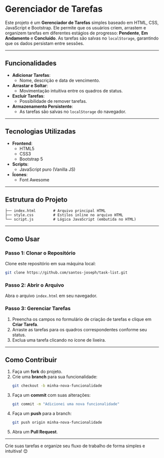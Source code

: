 # Gerenciador de Tarefas

Este projeto é um **Gerenciador de Tarefas** simples baseado em HTML, CSS, JavaScript e Bootstrap. Ele permite que os usuários criem, arrastem e organizem tarefas em diferentes estágios de progresso: **Pendente**, **Em Andamento** e **Concluído**. As tarefas são salvas no `localStorage`, garantindo que os dados persistam entre sessões.

---

## Funcionalidades

- **Adicionar Tarefas**: 
  - Nome, descrição e data de vencimento.
- **Arrastar e Soltar**: 
  - Movimentação intuitiva entre os quadros de status.
- **Excluir Tarefas**: 
  - Possibilidade de remover tarefas.
- **Armazenamento Persistente**: 
  - As tarefas são salvas no `localStorage` do navegador.

---

## Tecnologias Utilizadas

- **Frontend**: 
  - HTML5
  - CSS3
  - Bootstrap 5
- **Scripts**: 
  - JavaScript puro (Vanilla JS)
- **Ícones**: 
  - Font Awesome

---

## Estrutura do Projeto

```plaintext
├── index.html        # Arquivo principal HTML
├── style.css         # Estilos inline no arquivo HTML
└── script.js         # Lógica JavaScript (embutida no HTML)
```

---

## Como Usar

### Passo 1: Clonar o Repositório
Clone este repositório em sua máquina local:
```bash
git clone https://github.com/santos-joseph/task-list.git
```

### Passo 2: Abrir o Arquivo
Abra o arquivo `index.html` em seu navegador.

### Passo 3: Gerenciar Tarefas
1. Preencha os campos no formulário de criação de tarefas e clique em **Criar Tarefa**.
2. Arraste as tarefas para os quadros correspondentes conforme seu status.
3. Exclua uma tarefa clicando no ícone de lixeira.

---

## Como Contribuir

1. Faça um **fork** do projeto.
2. Crie uma **branch** para sua funcionalidade:
   ```bash
   git checkout -b minha-nova-funcionalidade
   ```
3. Faça um **commit** com suas alterações:
   ```bash
   git commit -m "Adicionei uma nova funcionalidade"
   ```
4. Faça um **push** para a branch:
   ```bash
   git push origin minha-nova-funcionalidade
   ```
5. Abra um **Pull Request**.

---

Crie suas tarefas e organize seu fluxo de trabalho de forma simples e intuitiva! 😊
